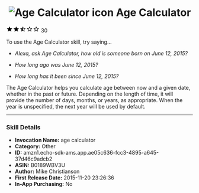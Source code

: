 # &nbsp;<img src="https://github.com/dale3h/alexa-skills-list/raw/master/skills/age-calculator/B0189WBV3U/app_icon" alt="Age Calculator icon" width="36"> Age Calculator
![2.1 stars](../../../images/ic_star_black_18dp_1x.png)![2.1 stars](../../../images/ic_star_black_18dp_1x.png)![2.1 stars](../../../images/ic_star_half_black_18dp_1x.png)![2.1 stars](../../../images/ic_star_border_black_18dp_1x.png)![2.1 stars](../../../images/ic_star_border_black_18dp_1x.png) 30

To use the Age Calculator skill, try saying...

* *Alexa, ask Age Calculator, how old is someone born on June 12, 2015?*

* *How long ago was June 12, 2015?*

* *How long has it been since June 12, 2015?*

The Age Calculator helps you calculate age between now and a given date, whether in the past or future. Depending on the length of time, it will provide the number of days, months, or years, as appropriate. When the year is unspecified, the next year will be used by default.

***

### Skill Details

* **Invocation Name:** age calculator
* **Category:** Other
* **ID:** amzn1.echo-sdk-ams.app.ae05c636-fcc3-4895-a645-37d46c9adcb2
* **ASIN:** B0189WBV3U
* **Author:** Mike Christianson
* **First Release Date:** 2015-11-20 23:26:36
* **In-App Purchasing:** No

